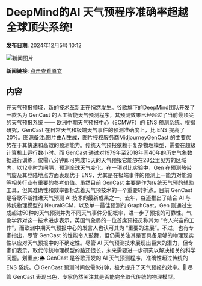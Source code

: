 # DeepMind的AI 天气预程序准确率超越全球顶尖系统!

**发布日期**: 2024年12月5号 10:12

![新闻图片](https://pic.chinaz.com/picmap/202308071753004630_5.jpg)

**新闻链接**: [点击查看原文](https://www.aibase.com/zh/news/13709)

## 内容

在天气预报领域，新的技术革新正在悄然发生。谷歌旗下的DeepMind团队开发了一款名为 GenCast 的人工智能天气预测程序，其预测效果已经超过了当前最顶尖的天气预报系统 —— 欧洲中期天气预报中心（ECMWF）的 ENS 预测系统。根据研究，GenCast 在日常天气和极端天气事件的预测准确度上，比 ENS 提高了20%。图源备注:图片由AI生成，图片授权服务商MidjourneyGenCast 的主要优势在于其快速和高效的预测能力。传统天气预报依赖于复杂物理模型，需要在超级计算机上运行数小时。而 GenCast 通过对1979年至2018年间40年的历史气象数据进行训练，仅需八分钟即可完成15天的天气预报它能够在28公里见方的区域内，以12小时为间隔，预测全球天气变化。在一项对比实验中，Gen 在预测热带气旋及其登陆地点方面表现优于 ENS，尤其是在极端事件的预测上一能力对能源等相关行业有重要的参考价值。虽然目前 GenCast 主要是作为传统天气预的辅助工具，但其准确性和效率都标志着天气预技术的一个重要转折点。目前 GenCast 是谷歌不断推进天气预测 AI 技术的最新成果之一。去年，谷还推出了结合 AI 与传统物理模型的 NeuralGCM，以及单一最佳预测的 GraphCast。Gen 则通过生成超过50种的天气预测并为不同天气事件分配概率，进一步了预报的可靠性。气象学界对这一技术进步表示，英国气象局的一位首席预报员称其为 “令人兴奋的工作”，而欧洲中期天气预报中心的发言人也认可其为 “重要的进展”。不过，也有专家指出，尽管 GenCast 的性能令人鼓舞，但仍需关注其是否具备足够的物理现实性以应对天气预报中的不确定性。尽管 AI 天气预测技术展现出巨大的潜力，但专家们表示，取代传统物理模型的路还很长，未来需要进一步研究以解决相关的科学问题。划重点:🌦️ GenCast 是谷歌开发的 AI 天气预测程序，准确性超过传统的 ENS 系统。⏱️ GenCast 预测时间仅需8分钟，极大提升了天气预报的效率。🧪 尽管 GenCast 表现出色，专家仍然关注其是否能完全取代传统的物理模型。
